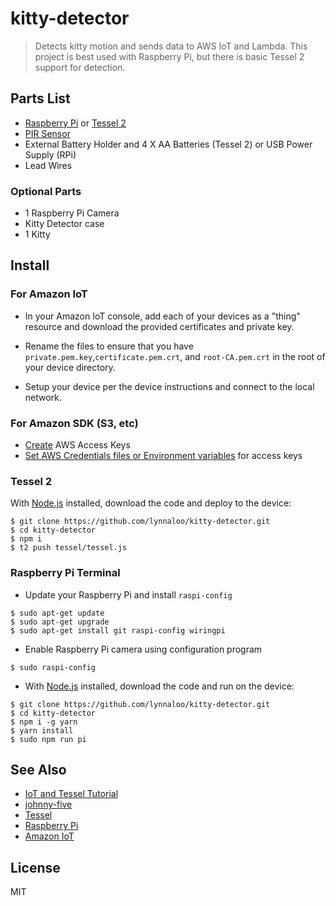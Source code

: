 # kitty-detector

> Detects kitty motion and sends data to AWS IoT and Lambda.
> This project is best used with Raspberry Pi, but there is basic Tessel 2 support for detection.

## Parts List

*   [Raspberry Pi](raspberrypi.org) or [Tessel 2](http://www.tessel.io)
*   [PIR Sensor](https://www.adafruit.com/product/189)
*   External Battery Holder and 4 X AA Batteries (Tessel 2) or USB Power Supply (RPi)
*   Lead Wires

### Optional Parts

*   1 Raspberry Pi Camera
*   Kitty Detector case
*   1 Kitty

## Install

### For Amazon IoT

*   In your Amazon IoT console, add each of your devices as a "thing" resource and download
the provided certificates and private key.

*   Rename the files to ensure that you have `private.pem.key`,`certificate.pem.crt`, and `root-CA.pem.crt`
in the root of your device directory.

*   Setup your device per the device instructions and connect to the local network.

### For Amazon SDK (S3, etc)

*   [Create](http://docs.aws.amazon.com/general/latest/gr/managing-aws-access-keys.html) AWS Access Keys
*   [Set AWS Credentials files or Environment variables](http://docs.aws.amazon.com/cli/latest/userguide/cli-chap-getting-started.html#cli-environment) for access keys

### Tessel 2

With [Node.js](https://node.org/) installed, download the code and deploy to the device:

```
$ git clone https://github.com/lynnaloo/kitty-detector.git
$ cd kitty-detector
$ npm i
$ t2 push tessel/tessel.js
```

### Raspberry Pi Terminal

*   Update your Raspberry Pi and install `raspi-config`

```
$ sudo apt-get update
$ sudo apt-get upgrade
$ sudo apt-get install git raspi-config wiringpi
```
*   Enable Raspberry Pi camera using configuration program

```
$ sudo raspi-config
```

*   With [Node.js](https://node.org/) installed, download the code and run on the device:

```
$ git clone https://github.com/lynnaloo/kitty-detector.git
$ cd kitty-detector
$ npm i -g yarn
$ yarn install
$ sudo npm run pi
```

## See Also

*   [IoT and Tessel Tutorial](https://cloudonaut.io/getting-started-with-aws-iot-and-tessel/)
*   [johnny-five](http://www.johnny-five.io)
*   [Tessel](http://www.tessel.io)
*   [Raspberry Pi](http://www.raspberrypi.org)
*   [Amazon IoT](https://console.aws.amazon.com/iot/)

## License

MIT
